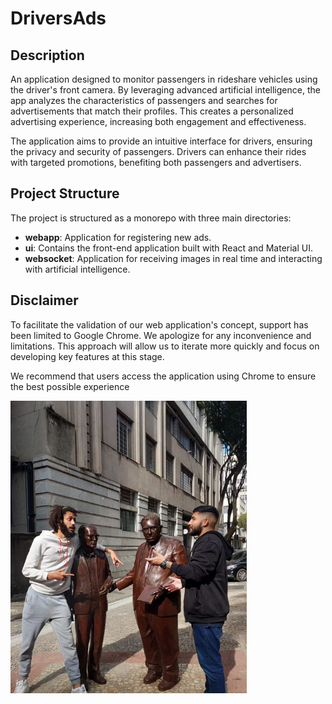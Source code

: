 # DriversAds

## Description
An application designed to monitor passengers in rideshare vehicles using the driver's front camera. By leveraging advanced artificial intelligence, the app analyzes the characteristics of passengers and searches for advertisements that match their profiles. This creates a personalized advertising experience, increasing both engagement and effectiveness.

The application aims to provide an intuitive interface for drivers, ensuring the privacy and security of passengers. Drivers can enhance their rides with targeted promotions, benefiting both passengers and advertisers.

## Project Structure
The project is structured as a monorepo with three main directories:

- **webapp**: Application for registering new ads.
- **ui**: Contains the front-end application built with React and Material UI.
- **websocket**: Application for receiving images in real time and interacting with artificial intelligence.


## Disclaimer
To facilitate the validation of our web application's concept, support has been limited to Google Chrome. We apologize for any inconvenience and limitations. This approach will allow us to iterate more quickly and focus on developing key features at this stage.

We recommend that users access the application using Chrome to ensure the best possible experience


![img_devs](./image.png)


